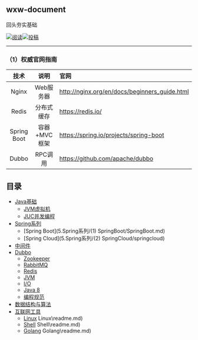 ## wxw-document

回头夯实基础

<a href="https://github.com/GitHubWxw/Study"><img src="https://img.shields.io/badge/阅读-read-brightgreen.svg" alt="阅读"></a><a href="https://github.com/GitHubWxw/Study#io"><img src="https://img.shields.io/badge/Java-面试指南-important" alt="投稿"></a>

---


### （1）权威官网指南

|    技术     |     说明     | 官网                                          |
| :---------: | :----------: | :-------------------------------------------- |
|    Nginx    |  Web服务器   | http://nginx.org/en/docs/beginners_guide.html |
|    Redis    |  分布式缓存  | https://redis.io/                             |
| Spring Boot | 容器+MVC框架 | https://spring.io/projects/spring-boot        |
|    Dubbo    |   RPC调用    | https://github.com/apache/dubbo               |

## 目录

- [Java基础](#8.Java基础知识)
  - [JVM虚拟机](8.Java基础知识/（1）JVM虚拟机/readme.md)   
  - [JUC并发编程](8.Java基础知识/（2）JUC并发编程/readme.md)    
- [Spring系列](#Spring)
  - [Spring Boot](5.Spring系列/(1) SpringBoot/SpringBoot.md) 
  - [Spring Cloud](5.Spring系列/(2) SpringCloud/springcloud)  
- [中间件](#java)
- [Dubbo](doc/Dubbo/dubbo.md)
  - [Zookeeper](doc/ZooKeeper/zookpeer.md)
  - [RabbitMQ](doc/RabbitMQ/RabbitMQ.md)
  - [Redis](doc/Redis/Redis.md)
  - [JVM](#jvm)
  - [I/O](#io)
  - [Java 8](#java-8)
  - [编程规范](#编程规范)
- [数据结构与算法](#数据结构与算法)
- [互联网工具](#互联网工具)  
  - [Linux](6.互联网工具\(1) Linux\readme.md)
  - [Shell](6.互联网工具\(2) Shell\readme.md) 
  - [Golang](6.互联网工具\(3) Golang\readme.md)   

